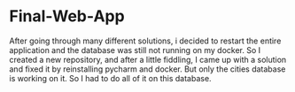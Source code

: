 # Final-Web-App
After going through many different solutions, i decided to restart the entire application and the database was still not running on my docker. So I created a new repository, and after a little fiddling, I came up with a solution and fixed it by reinstalling pycharm and docker. But only the cities database is working on it. So I had to do all of it on this database.
